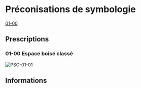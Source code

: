 # Préconisations de symbologie

[01-00](#01-00-espace-boisé-classé)

## Prescriptions

### 01-00 Espace boisé classé

![PSC-01-01](/PLU/vignettes/PSC-01-01.png)

## Informations
